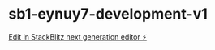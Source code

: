 # sb1-eynuy7-development-v1

[Edit in StackBlitz next generation editor ⚡️](https://stackblitz.com/~/github.com/jansenbarabona/sb1-eynuy7-development-v1)